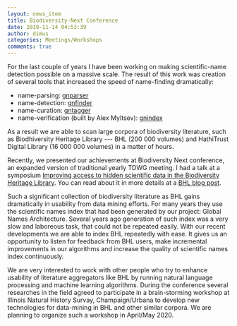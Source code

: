 ```yaml
---
layout: news_item
title: Biodiversity-Next Conference
date: 2019-11-14 04:53:39
author: dimus
categories: Meetings/Workshops
comments: true
---
```


For the last couple of years I have been working on making scientific-name
detection possible on a massive scale. The result of this work was creation
of several tools that increased the speed of name-finding dramatically:

* name-parsing: [gnparser](https://parser.globalnames.org)
* name-detection: [gnfinder](https://github.com/gnames/gnfinder)
* name-curation: [gntagger](https://github.com/gnames/gntagger)
* name-verification (built by Alex Myltsev): [gnindex](https://index.globalnames.org)

As a result we are able to scan large corpora of biodiversity
literature, such as Biodhiversity Heritage Library --- BHL (200 000 volumes) and
HathiTrust Digital Library (16 000 000 volumes) in a matter of hours.

Recently, we presented our achievements at Biodiversity Next conference, an
expanded version of traditional yearly TDWG meeting. I had a talk at a
symposium [Improving access to hidden scientific data in the Biodiversity
Heritage
Library](https://biss.pensoft.net/browse_user_collection_documents?collection_id=125).
You can read about it in more details at a [BHL blog
post](https://blog.biodiversitylibrary.org/2019/11/bhl-at-biodiversity-next.html).

Such a significant collection of biodiversity literature as BHL gains
dramatically in usability from data mining efforts. For many years they use
the scientific names index that had been generated by our project: Global
Names Architecture. Several years ago generation of such index was a very
slow and laboreous task, that could not be repeated easily. With our recent
developments we are able to index BHL repeatedly with ease. It gives us
an opportunity to listen for feedback from BHL users, make incremental improvements
in our algorithms and increase the quality of scientific names index
continuously.

We are very interested to work with other people who try to enhance usability
of literature aggregators like BHL by running natural language processing and
machine learning algorithms. During the conference several researches in the
field agreed to participate in a brain-storming workshop at Illinois Natural
History Survay, Champaign/Urbana to develop new technologies for data-mining
in BHL and other similar corpora. We are planning to organize such a workshop
in April/May 2020.
